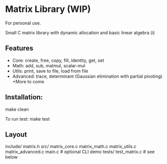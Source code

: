 # Matrix Library (WIP)
For personal use.

Small C matrix library with dynamic allocation and basic linear algebra (i)

## Features
- Core: create, free, copy, fill, identity, get, set
- Math: add, sub, matmul, scalar-mul
- Utils: print, save to file, load from file
- Advanced: trace, determinant (Gaussian elimination with partial pivoting)
+More to come

## Installation: 
make clean

To run test:
make test

## Layout
include/
matrix.h
src/
matrix_core.c
matrix_math.c
matrix_utils.c
matrix_advanced.c
main.c # optional CLI demo
tests/
test_matrix.c # see below
